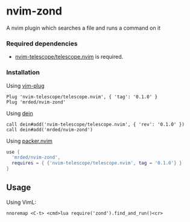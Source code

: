 # nvim-zond

A nvim plugin which searches a file and runs a command on it

### Required dependencies

- [nvim-telescope/telescope.nvim](https://github.com/nvim-telescope/telescope.nvim) is required.

### Installation

Using [vim-plug](https://github.com/junegunn/vim-plug)

```viml
Plug 'nvim-telescope/telescope.nvim', { 'tag': '0.1.0' }
Plug 'mrded/nvim-zond'
```

Using [dein](https://github.com/Shougo/dein.vim)

```viml
call dein#add('nvim-telescope/telescope.nvim', { 'rev': '0.1.0' })
call dein#add('mrded/nvim-zond')
```
Using [packer.nvim](https://github.com/wbthomason/packer.nvim)

```lua
use {
  'mrded/nvim-zond',
  requires = { {'nvim-telescope/telescope.nvim', tag = '0.1.0'} }
}
```

## Usage

Using VimL:

```viml
nnoremap <C-t> <cmd>lua require('zond').find_and_run()<cr>
```
